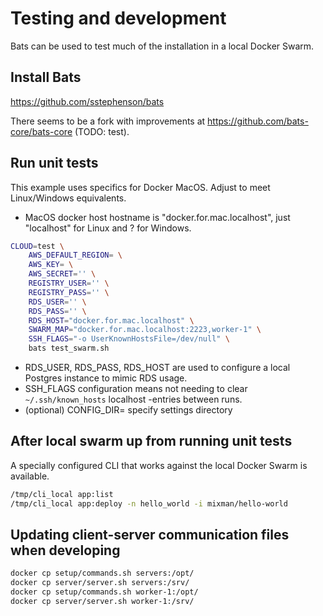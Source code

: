 
# Testing and development

Bats can be used to test much of the installation in a local Docker Swarm.

## Install Bats

https://github.com/sstephenson/bats

There seems to be a fork with improvements at https://github.com/bats-core/bats-core (TODO: test).

## Run unit tests

This example uses specifics for Docker MacOS. Adjust to meet Linux/Windows equivalents.
* MacOS docker host hostname is "docker.for.mac.localhost", just "localhost" for Linux and ? for Windows.

```sh
CLOUD=test \
    AWS_DEFAULT_REGION= \
    AWS_KEY= \
    AWS_SECRET='' \
    REGISTRY_USER='' \
    REGISTRY_PASS='' \
    RDS_USER='' \
    RDS_PASS='' \
    RDS_HOST="docker.for.mac.localhost" \
    SWARM_MAP="docker.for.mac.localhost:2223,worker-1" \
    SSH_FLAGS="-o UserKnownHostsFile=/dev/null" \
    bats test_swarm.sh
```

* RDS_USER, RDS_PASS, RDS_HOST are used to configure a local Postgres instance to mimic RDS usage.
* SSH_FLAGS configuration means not needing to clear `~/.ssh/known_hosts` localhost -entries between runs.
* (optional) CONFIG_DIR= specify settings directory

## After local swarm up from running unit tests

A specially configured CLI that works against the local Docker Swarm is available.

```sh
/tmp/cli_local app:list
/tmp/cli_local app:deploy -n hello_world -i mixman/hello-world
```

## Updating client-server communication files when developing

```sh
docker cp setup/commands.sh servers:/opt/
docker cp server/server.sh servers:/srv/
docker cp setup/commands.sh worker-1:/opt/
docker cp server/server.sh worker-1:/srv/
```

